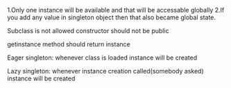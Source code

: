 1.Only one instance will be available and that will be accessable globally
2.If you add any value in singleton object then that also became global state.

Subclass is not allowed
constructor should not be public

getinstance method should return instance 

Eager singleton:
whenever class is loaded instance will be created

Lazy singleton:
whenever instance creation called(somebody asked) instance will be created